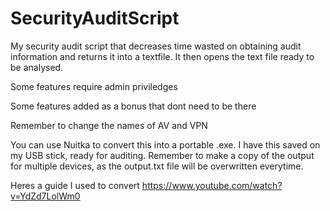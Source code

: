 # SecurityAuditScript
My security audit script that decreases time wasted on obtaining audit information and returns it into a textfile. It then opens the text file ready to be analysed.

Some features require admin priviledges

Some features added as a bonus that dont need to be there

Remember to change the names of AV and VPN

You can use Nuitka to convert this into a portable .exe. I have this saved on my USB stick, ready for auditing. Remember to make a copy of the output for multiple
devices, as the output.txt file will be overwritten everytime.

Heres a guide I used to convert https://www.youtube.com/watch?v=YdZd7LolWm0

